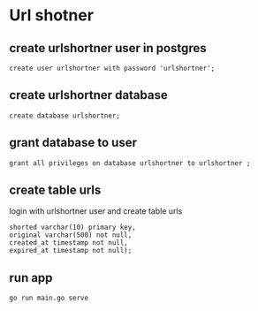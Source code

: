 # Url shotner

## create urlshortner user in postgres
`create user urlshortner with password 'urlshortner';`

## create urlshortner database
`create database urlshortner;`

## grant database to user
`grant all privileges on database urlshortner to urlshortner ;`

## create table urls
login with urlshortner user and create table urls
```create table url(
shorted varchar(10) primary key,
original varchar(500) not null,
created_at timestamp not null,
expired_at timestamp not null);
```

## run app
`go run main.go serve`
